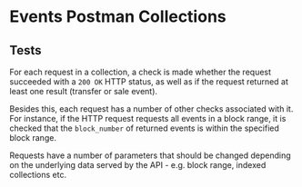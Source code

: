 # Events Postman Collections

## Tests

For each request in a collection, a check is made whether the request succeeded with a `200 OK` HTTP status, as well as if the request returned at least one result (transfer or sale event).

Besides this, each request has a number of other checks associated with it.
For instance, if the HTTP request requests all events in a block range, it is checked that the `block_number` of returned events is within the specified block range.

Requests have a number of parameters that should be changed depending on the underlying data served by the API - e.g. block range, indexed collections etc.
